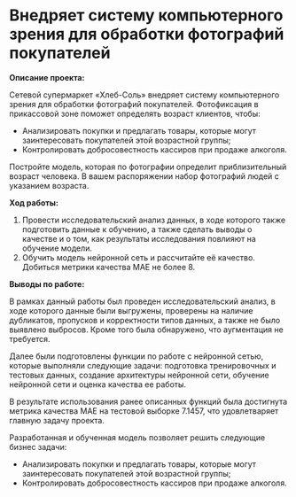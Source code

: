 #  Внедряет систему компьютерного зрения для обработки фотографий покупателей

**Описание проекта:**

Сетевой супермаркет «Хлеб-Соль» внедряет систему компьютерного зрения для обработки фотографий покупателей. Фотофиксация в прикассовой зоне поможет определять возраст клиентов, чтобы:
* Анализировать покупки и предлагать товары, которые могут заинтересовать покупателей этой возрастной группы;
* Контролировать добросовестность кассиров при продаже алкоголя.

Постройте модель, которая по фотографии определит приблизительный возраст человека. В вашем распоряжении набор фотографий людей с указанием возраста.

**Ход работы:**

1. Провести исследовательский анализ данных, в ходе которого также подготовить данные к обучению, а также сделать выводы о качестве и о том, как результаты исследования повлияют на обучение модели.
2. Обучить модель нейронной сеть и рассчитайте её качество. Добиться метрики качества MAE не более 8.

**Выводы по работе:**

В рамках данный работы был проведен исследовательский анализ, в ходе которого данные были выгружены, проверены на наличие дубликатов, пропусков и корректности типов данных, а также не было выявлено выбросов. Кроме того была обнаружено, что аугментация не требуется.

Далее были подготовлены функции по работе с нейронной сетью, которые выполняли следующие задачи: подготовка тренировочных и тестовых данных, создание архитектуры нейронной сети, обучение нейронной сети и оценка качества ее работы.

В результате использования ранее описанных функций была достигнута метрика качества MAE на тестовой выборке 7.1457, что удовлетваряет главную задачу проекта.

Разработанная и обученная модель позволяет решить следующие бизнес задачи:
* Анализировать покупки и предлагать товары, которые могут заинтересовать покупателей этой возрастной группы;
* Контролировать добросовестность кассиров при продаже алкоголя.
